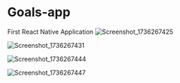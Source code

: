 # Goals-app
First React Native Application
![Screenshot_1736267425](https://github.com/user-attachments/assets/d009689c-b37f-4f18-8e20-15d3cbfafec9)

![Screenshot_1736267431](https://github.com/user-attachments/assets/855147d5-d274-4ff2-9b47-7cee3caba96b)

![Screenshot_1736267444](https://github.com/user-attachments/assets/edaf39b1-a623-4961-9cc5-d367201bf8f8)

![Screenshot_1736267447](https://github.com/user-attachments/assets/6d1a568c-f54e-40d2-b77f-3daf62bb1910)
